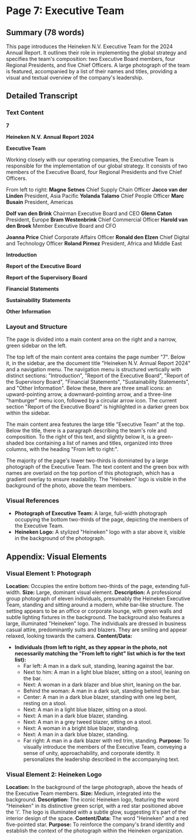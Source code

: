 # Page 7: Executive Team

## Summary (78 words)
This page introduces the Heineken N.V. Executive Team for the 2024 Annual Report. It outlines their role in implementing the global strategy and specifies the team's composition: two Executive Board members, four Regional Presidents, and five Chief Officers. A large photograph of the team is featured, accompanied by a list of their names and titles, providing a visual and textual overview of the company's leadership.

## Detailed Transcript

### Text Content

**7**

**Heineken**
**N.V.**
**Annual**
**Report**
**2024**

**Executive Team**

Working closely with our operating companies,
the Executive Team is responsible for the
implementation of our global strategy. It consists
of two members of the Executive Board, four
Regional Presidents and five Chief Officers.

From left to right:
**Magne Setnes**
Chief Supply Chain Officer
**Jacco van der Linden**
President, Asia Pacific
**Yolanda Talamo**
Chief People Officer
**Marc Busain**
President, Americas

**Dolf van den Brink**
Chairman Executive Board
and CEO
**Glenn Caton**
President, Europe
**Bram Westenbrink**
Chief Commercial Officer
**Harold van den Broek**
Member Executive Board and CFO

**Joanna Price**
Chief Corporate Affairs Officer
**Ronald den Elzen**
Chief Digital and
Technology Officer
**Roland Pirmez**
President, Africa and Middle
East

**Introduction**

**Report**
**of the**
**Executive**
**Board**

**Report**
**of the**
**Supervisory**
**Board**

**Financial**
**Statements**

**Sustainability**
**Statements**

**Other**
**Information**

### Layout and Structure
The page is divided into a main content area on the right and a narrow, green sidebar on the left.

The top left of the main content area contains the page number "7". Below it, in the sidebar, are the document title "Heineken N.V. Annual Report 2024" and a navigation menu. The navigation menu is structured vertically with distinct sections: "Introduction", "Report of the Executive Board", "Report of the Supervisory Board", "Financial Statements", "Sustainability Statements", and "Other Information". Below these, there are three small icons: an upward-pointing arrow, a downward-pointing arrow, and a three-line "hamburger" menu icon, followed by a circular arrow icon. The current section "Report of the Executive Board" is highlighted in a darker green box within the sidebar.

The main content area features the large title "Executive Team" at the top. Below the title, there is a paragraph describing the team's role and composition. To the right of this text, and slightly below it, is a green-shaded box containing a list of names and titles, organized into three columns, with the heading "From left to right:".

The majority of the page's lower two-thirds is dominated by a large photograph of the Executive Team. The text content and the green box with names are overlaid on the top portion of this photograph, which has a gradient overlay to ensure readability. The "Heineken" logo is visible in the background of the photo, above the team members.

### Visual References
- **Photograph of Executive Team:** A large, full-width photograph occupying the bottom two-thirds of the page, depicting the members of the Executive Team.
- **Heineken Logo:** A stylized "Heineken" logo with a star above it, visible in the background of the photograph.

## Appendix: Visual Elements

### Visual Element 1: Photograph
**Location:** Occupies the entire bottom two-thirds of the page, extending full-width.
**Size:** Large, dominant visual element.
**Description:** A professional group photograph of eleven individuals, presumably the Heineken Executive Team, standing and sitting around a modern, white bar-like structure. The setting appears to be an office or corporate lounge, with green walls and subtle lighting fixtures in the background. The background also features a large, illuminated "Heineken" logo. The individuals are dressed in business casual attire, predominantly suits and blazers. They are smiling and appear relaxed, looking towards the camera.
**Content/Data:**
- **Individuals (from left to right, as they appear in the photo, not necessarily matching the "From left to right" list which is for the text list):**
    - Far left: A man in a dark suit, standing, leaning against the bar.
    - Next to him: A man in a light blue blazer, sitting on a stool, leaning on the bar.
    - Next: A woman in a dark blazer and blue shirt, leaning on the bar.
    - Behind the woman: A man in a dark suit, standing behind the bar.
    - Center: A man in a dark blue blazer, standing with one leg bent, resting on a stool.
    - Next: A man in a light blue blazer, sitting on a stool.
    - Next: A man in a dark blue blazer, standing.
    - Next: A man in a grey tweed blazer, sitting on a stool.
    - Next: A woman in a bright blue blazer, standing.
    - Next: A man in a dark blue blazer, standing.
    - Far right: A man in a dark blazer with red trim, standing.
**Purpose:** To visually introduce the members of the Executive Team, conveying a sense of unity, approachability, and corporate identity. It personalizes the leadership described in the accompanying text.

### Visual Element 2: Heineken Logo
**Location:** In the background of the large photograph, above the heads of the Executive Team members.
**Size:** Medium, integrated into the background.
**Description:** The iconic Heineken logo, featuring the word "Heineken" in its distinctive green script, with a red star positioned above the 'i'. The logo is illuminated with a subtle glow, suggesting it's part of the interior design of the space.
**Content/Data:** The word "Heineken" and a red five-pointed star.
**Purpose:** To reinforce the company's brand identity and establish the context of the photograph within the Heineken organization.
